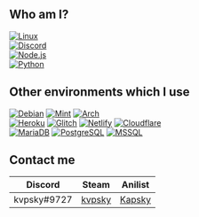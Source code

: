 ## Who am I?

[![Linux](https://img.shields.io/badge/linux-administrator-grey?style=for-the-badge&logo=linux&logoColor=black&labelColor=FCC624)]()<br />
[![Discord](https://img.shields.io/badge/discord-bot_developer-grey?style=for-the-badge&logo=discord&logoColor=white&labelColor=7289DA)]()<br />
[![Node.js](https://img.shields.io/badge/node.js-developer-grey?style=for-the-badge&logo=node.js&logoColor=white&labelColor=339933)]()<br />
[![Python](https://img.shields.io/badge/python-developer-grey?style=for-the-badge&logo=python&logoColor=white&labelColor=3776AB)]()<br />

## Other environments which I use

[![Debian](https://img.shields.io/badge/-Debian-A81D33?style=flat-square&logo=debian&logoColor=white)]()
[![Mint](https://img.shields.io/badge/-Linux_Mint-87CF3E?style=flat-square&logo=linux-mint&logoColor=white)]()
[![Arch](https://img.shields.io/badge/-Arch_Linux-1793D1?style=flat-square&logo=arch-linux&logoColor=white)]()<br />
[![Heroku](https://img.shields.io/badge/-Heroku-430098?style=flat-square&logo=heroku&logoColor=white)]()
[![Glitch](https://img.shields.io/badge/-Glitch-3333FF?style=flat-square&logo=glitch&logoColor=white)]()
[![Netlify](https://img.shields.io/badge/-Netlify-00C7B7?style=flat-square&logo=netlify&logoColor=white)]()
[![Cloudflare](https://img.shields.io/badge/-Cloudflare-F38020?style=flat-square&logo=cloudflare&logoColor=white)]()<br />
[![MariaDB](https://img.shields.io/badge/-MariaDB-003545?style=flat-square&logo=mariadb&logoColor=white)]()
[![PostgreSQL](https://img.shields.io/badge/-PostgreSQL-336791?style=flat-square&logo=postgresql&logoColor=white)]()
[![MSSQL](https://img.shields.io/badge/-MSSQL-CC2927?style=flat-square&logo=microsoft-sql-server&logoColor=white)]()

## Contact me

| Discord | Steam | Anilist |
| ------- | ----- | ----- |
| kvpsky#9727 | [kvpsky](https://steamcommunity.com/id/kvpsky) | [Kapsky](https://anilist.co/user/Kapsky) |
